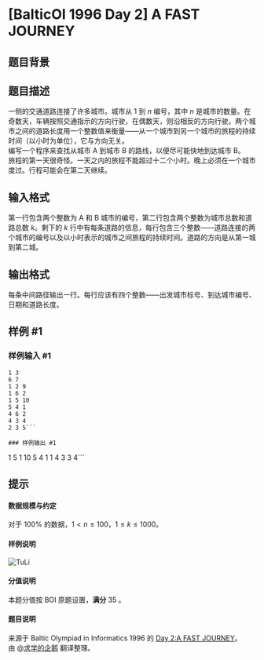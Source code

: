 # [BalticOI 1996 Day 2] A FAST JOURNEY

## 题目背景



## 题目描述

一侧的交通道路连接了许多城市。城市从 $1$ 到 $n$ 编号，其中 $n$ 是城市的数量。在奇数天，车辆按照交通指示的方向行驶，在偶数天，则沿相反的方向行驶。两个城市之间的道路长度用一个整数值来衡量——从一个城市到另一个城市的旅程的持续时间（以小时为单位），它与方向无关。  
编写一个程序来查找从城市 A 到城市 B 的路线，以便尽可能快地到达城市 B。  
旅程的第一天很奇怪。一天之内的旅程不能超过十二个小时。晚上必须在一个城市度过。行程可能会在第二天继续。

## 输入格式

第一行包含两个整数为 A 和 B 城市的编号，第二行包含两个整数为城市总数和道路总数 $k$。剩下的 $k$ 行中有每条道路的信息，每行包含三个整数——道路连接的两个城市的编号以及以小时表示的城市之间旅程的持续时间。道路的方向是从第一城到第二城。

## 输出格式

每条中间路径输出一行。每行应该有四个整数——出发城市标号、到达城市编号、日期和道路长度。

## 样例 #1

### 样例输入 #1
```
1 3
6 7
1 2 9
1 6 2
1 5 10
5 4 1
4 6 2
4 3 4
2 3 5```

### 样例输出 #1

```
1 5 1 10
5 4 1 1
4 3 3 4```

## 提示

#### 数据规模与约定  
对于 $100 \%$ 的数据，$1 < n \le 100$，$1 \le k \le 1000$。
#### 样例说明  
![TuLi](https://cdn.luogu.com.cn/upload/image_hosting/onmlfj8f.png)
#### 分值说明  
本题分值按 BOI 原题设置，**满分** $35$ 。
#### 题目说明  
来源于 Baltic Olympiad in Informatics 1996 的 [Day 2:A FAST JOURNEY](https://boi.cses.fi/files/boi1996_day2.pdf)。  
由 @[求学的企鹅](/user/271784) 翻译整理。

